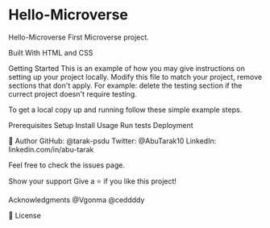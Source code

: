 # Hello-Microverse
Hello-Microverse
First Microverse project.

Built With
HTML and CSS


Getting Started
This is an example of how you may give instructions on setting up your project locally. Modify this file to match your project, remove sections that don't apply. For example: delete the testing section if the currect project doesn't require testing.

To get a local copy up and running follow these simple example steps.

Prerequisites
Setup
Install
Usage
Run tests
Deployment

👤 Author
GitHub: @tarak-psdu
Twitter: @AbuTarak10
LinkedIn: linkedin.com/in/abu-tarak

Feel free to check the issues page.

Show your support
Give a ⭐️ if you like this project!

Acknowledgments
@Vgonma
@ceddddy

📝 License
